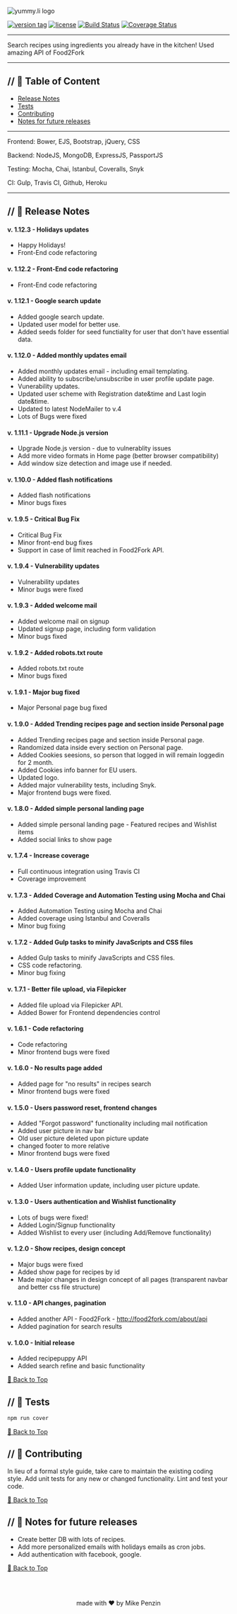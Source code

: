 ![yummy.li logo](https://yummy.li/img/Logo_1497186262201.png)

[![version tag](https://img.shields.io/badge/version-1.12.2-brightgreen.svg)](https://github.com/mikepenzin/yummy.li) [![license](https://img.shields.io/github/license/mikepenzin/yummy.li.svg)](https://github.com/mikepenzin/yummy.li) [![Build Status](https://travis-ci.org/mikepenzin/yummy.li.svg?branch=master)](https://travis-ci.org/mikepenzin/yummy.li) [![Coverage Status](https://coveralls.io/repos/github/mikepenzin/yummy.li/badge.svg?branch=master)](https://coveralls.io/github/mikepenzin/yummy.li?branch=master)

----------------------------

Search recipes using ingredients you already have in the kitchen! Used amazing API of Food2Fork

----------------------------

## // 📕 Table of Content
- [Release Notes](#--release-notes)
- [Tests](#--tests)
- [Contributing](#--contributing)
- [Notes for future releases](#--notes-for-future-releases)


----------------------------
Frontend: Bower, EJS, Bootstrap, jQuery, CSS

Backend: NodeJS, MongoDB, ExpressJS, PassportJS

Testing: Mocha, Chai, Istanbul, Coveralls, Snyk

CI: Gulp, Travis CI, Github, Heroku

------------------------------------------------------------

## // 🍒 Release Notes

#### v. 1.12.3 - Holidays updates

- Happy Holidays!
- Front-End code refactoring


#### v. 1.12.2 - Front-End code refactoring

- Front-End code refactoring

#### v. 1.12.1 - Google search update

- Added google search update.
- Updated user model for better use.
- Added seeds folder for seed functiality for user that don't have essential data.

#### v. 1.12.0 - Added monthly updates email

- Added monthly updates email - including email templating.
- Added ability to subscribe/unsubscribe in user profile update page.
- Vunerability updates.
- Updated user scheme with Registration date&time and Last login date&time.
- Updated to latest NodeMailer to v.4
- Lots of Bugs were fixed


#### v. 1.11.1 - Upgrade Node.js version

- Upgrade Node.js version - due to vulnerablity issues
- Add more video formats in Home page (better browser compatibility)
- Add window size detection and image use if needed.


#### v. 1.10.0 - Added flash notifications

- Added flash notifications
- Minor bugs fixes


#### v. 1.9.5 - Critical Bug Fix

- Critical Bug Fix
- Minor front-end bug fixes
- Support in case of limit reached in Food2Fork API.


#### v. 1.9.4 - Vulnerability updates

- Vulnerability updates
- Minor bugs were fixed


#### v. 1.9.3 - Added welcome mail

- Added welcome mail on signup
- Updated signup page, including form validation
- Minor bugs fixed


#### v. 1.9.2 - Added robots.txt route

- Added robots.txt route
- Minor bugs fixed


#### v. 1.9.1 - Major bug fixed

- Major Personal page bug fixed


#### v. 1.9.0 - Added Trending recipes page and section inside Personal page

- Added Trending recipes page and section inside Personal page.
- Randomized data inside every section on Personal page.
- Added Cookies seesions, so person that logged in will remain loggedin for 2 month.
- Added Cookies info banner for EU users.
- Updated logo.
- Added major vulnerability tests, including Snyk.
- Major frontend bugs were fixed.

#### v. 1.8.0 - Added simple personal landing page

- Added simple personal landing page - Featured recipes and Wishlist items
- Added social links to show page
 

#### v. 1.7.4 - Increase coverage

- Full continuous integration using Travis CI
- Coverage improvement


#### v. 1.7.3 - Added Coverage and Automation Testing using Mocha and Chai

- Added Automation Testing using Mocha and Chai
- Added coverage using Istanbul and Coveralls
- Minor bug fixing


#### v. 1.7.2 - Added Gulp tasks to minify JavaScripts and CSS files

- Added Gulp tasks to minify JavaScripts and CSS files.
- CSS code refactoring.
- Minor bug fixing


#### v. 1.7.1 - Better file upload, via Filepicker

- Added file upload via Filepicker API.
- Added Bower for Frontend dependencies control


#### v. 1.6.1 - Code refactoring

- Code refactoring
- Minor frontend bugs were fixed


#### v. 1.6.0 - No results page added

- Added page for "no results" in recipes search
- Minor frontend bugs were fixed


#### v. 1.5.0 - Users password reset, frontend changes

- Added "Forgot password" functionality including mail notification
- Added user picture in nav bar 
- Old user picture deleted upon picture update
- changed footer to more relative
- Minor frontend bugs were fixed


#### v. 1.4.0 - Users profile update functionality

- Added User information update, including user picture update.


#### v. 1.3.0 - Users authentication and Wishlist functionality

- Lots of bugs were fixed! 
- Added Login/Signup functionality
- Added Wishlist to every user (including Add/Remove functionality)


#### v. 1.2.0 - Show recipes, design concept

- Major bugs were fixed
- Added show page for recipes by id
- Made major changes in design concept of all pages (transparent navbar and better css file structure)


#### v. 1.1.0 - API changes, pagination

- Added another API - Food2Fork - http://food2fork.com/about/api
- Added pagination for search results


#### v. 1.0.0 - Initial release

- Added recipepuppy API
- Added search refine and basic functionality

[🔼 Back to Top](#--table-of-content)

## // 🥞 Tests

```js
npm run cover
```

[🔼 Back to Top](#--table-of-content)


## // 🍲 Contributing

In lieu of a formal style guide, take care to maintain the existing coding style. Add unit tests for any new or changed functionality. Lint and test your code.


[🔼 Back to Top](#--table-of-content)


## // 🍳 Notes for future releases

- Create better DB with lots of recipes.
- Add more personalized emails with holidays emails as cron jobs.
- Add authentication with facebook, google.

[🔼 Back to Top](#--table-of-content)

<br>
<br>
<p style="text-align: center;">made with <span>&#10084;</span> by Mike Penzin</p>

